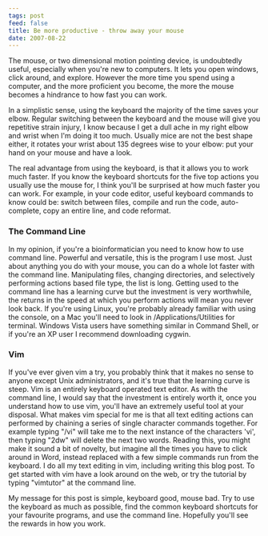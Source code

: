 ```yaml
---
tags: post
feed: false
title: Be more productive - throw away your mouse
date: 2007-08-22
---
```


The mouse, or two dimensional motion pointing device, is undoubtedly useful,
especially when you're new to computers. It lets you open windows, click
around, and explore. However the more time you spend using a computer, and the
more proficient you become, the more the mouse becomes a hindrance to how fast
you can work.

In a simplistic sense, using the keyboard the majority of the time saves your
elbow. Regular switching between the keyboard and the mouse will give you
repetitive strain injury, I know because I get a dull ache in my right elbow
and wrist when I'm doing it too much. Usually mice are not the best shape
either, it rotates your wrist about 135 degrees wise to your elbow: put your
hand on your mouse and have a look.

The real advantage from using the keyboard, is that it allows you to work much
faster. If you know the keyboard shortcuts for the five top actions you usually
use the mouse for, I think you'll be surprised at how much faster you can work.
For example, in your code editor, useful keyboard commands to know could be:
switch between files, compile and run the code, auto-complete, copy an entire
line, and code reformat.

### The Command Line

In my opinion, if you're a bioinformatician you need to know how to use command
line. Powerful and versatile, this is the program I use most. Just about
anything you do with your mouse, you can do a whole lot faster with the command
line. Manipulating files, changing directories, and selectively performing
actions based file type, the list is long. Getting used to the command line has
a learning curve but the investment is very worthwhile, the returns in the
speed at which you perform actions will mean you never look back. If you're
using Linux, you're probably already familiar with using the console, on a Mac
you'll need to look in /Applications/Utilities for terminal. Windows Vista
users have something similar in Command Shell, or if you're an XP user I
recommend downloading cygwin.

### Vim

If you've ever given vim a try, you probably think that it makes no sense to
anyone except Unix administrators, and it's true that the learning curve is
steep. Vim is an entirely keyboard operated text editor. As with the command
line, I would say that the investment is entirely worth it, once you understand
how to use vim, you'll have an extremely useful tool at your disposal. What
makes vim special for me is that all text editing actions can performed by
chaining a series of single character commands together. For example typing
"/vi" will take me to the next instance of the characters 'vi', then typing
"2dw" will delete the next two words. Reading this, you might make it sound a
bit of novelty, but imagine all the times you have to click around in Word,
instead replaced with a few simple commands run from the keyboard. I do all my
text editing in vim, including writing this blog post. To get started with vim
have a look around on the web, or try the tutorial by typing "vimtutor" at the
command line.

My message for this post is simple, keyboard good, mouse bad. Try to use the
keyboard as much as possible, find the common keyboard shortcuts for your
favourite programs, and use the command line. Hopefully you'll see the rewards
in how you work.
